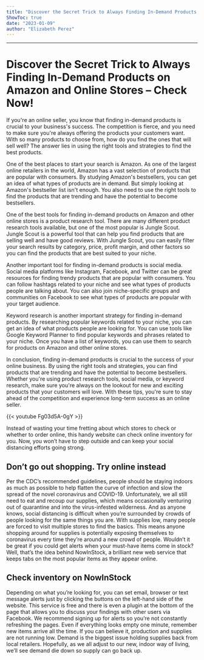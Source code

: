 ```yaml
---
title: "Discover the Secret Trick to Always Finding In-Demand Products on Amazon and Online Stores – Check Now!"
ShowToc: true 
date: "2023-01-09"
author: "Elizabeth Perez"
---
```

*****
# Discover the Secret Trick to Always Finding In-Demand Products on Amazon and Online Stores – Check Now!

If you're an online seller, you know that finding in-demand products is crucial to your business's success. The competition is fierce, and you need to make sure you're always offering the products your customers want. With so many products to choose from, how do you find the ones that will sell well? The answer lies in using the right tools and strategies to find the best products.

One of the best places to start your search is Amazon. As one of the largest online retailers in the world, Amazon has a vast selection of products that are popular with consumers. By studying Amazon's bestsellers, you can get an idea of what types of products are in demand. But simply looking at Amazon's bestseller list isn't enough. You also need to use the right tools to find the products that are trending and have the potential to become bestsellers. 

One of the best tools for finding in-demand products on Amazon and other online stores is a product research tool. There are many different product research tools available, but one of the most popular is Jungle Scout. Jungle Scout is a powerful tool that can help you find products that are selling well and have good reviews. With Jungle Scout, you can easily filter your search results by category, price, profit margin, and other factors so you can find the products that are best suited to your niche.

Another important tool for finding in-demand products is social media. Social media platforms like Instagram, Facebook, and Twitter can be great resources for finding trendy products that are popular with consumers. You can follow hashtags related to your niche and see what types of products people are talking about. You can also join niche-specific groups and communities on Facebook to see what types of products are popular with your target audience.

Keyword research is another important strategy for finding in-demand products. By researching popular keywords related to your niche, you can get an idea of what products people are looking for. You can use tools like Google Keyword Planner to find popular keywords and phrases related to your niche. Once you have a list of keywords, you can use them to search for products on Amazon and other online stores.

In conclusion, finding in-demand products is crucial to the success of your online business. By using the right tools and strategies, you can find products that are trending and have the potential to become bestsellers. Whether you're using product research tools, social media, or keyword research, make sure you're always on the lookout for new and exciting products that your customers will love. With these tips, you're sure to stay ahead of the competition and experience long-term success as an online seller.

{{< youtube Fg03d5A-0gY >}} 



Instead of wasting your time fretting about which stores to check or whether to order online, this handy website can check online inventory for you. Now, you won’t have to step outside and can keep your social distancing efforts going strong.

 
## Don’t go out shopping. Try online instead


Per the CDC’s recommended guidelines, people should be staying indoors as much as possible to help flatten the curve of infection and slow the spread of the novel coronavirus and COVID-19.
Unfortunately, we all still need to eat and recoup our supplies, which means occasionally venturing out of quarantine and into the virus-infested wilderness. And as anyone knows, social distancing is difficult when you’re surrounded by crowds of people looking for the same things you are.
With supplies low, many people are forced to visit multiple stores to find the basics. This means anyone shopping around for supplies is potentially exposing themselves to coronavirus every time they’re around a new crowd of people.
Wouldn’t it be great if you could get alerts when your must-have items come in stock? Well, that’s the idea behind NowInStock, a brilliant new web service that keeps tabs on the most popular items as they appear online.

 
## Check inventory on NowInStock


Depending on what you’re looking for, you can set email, browser or text message alerts just by clicking the buttons on the left-hand side of the website. This service is free and there is even a plugin at the bottom of the page that allows you to discuss your findings with other users via Facebook.
We recommend signing up for alerts so you’re not constantly refreshing the pages. Even if everything looks empty one minute, remember new items arrive all the time.
If you can believe it, production and supplies are not running low. Demand is the biggest issue holding supplies back from local retailers. Hopefully, as we all adjust to our new, indoor way of living, we’ll see demand die down so supply can go back up.




